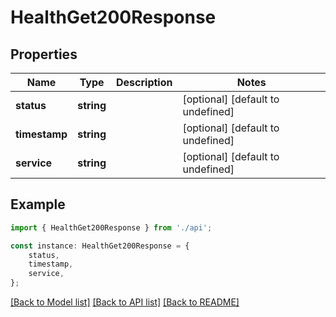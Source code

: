 # HealthGet200Response


## Properties

Name | Type | Description | Notes
------------ | ------------- | ------------- | -------------
**status** | **string** |  | [optional] [default to undefined]
**timestamp** | **string** |  | [optional] [default to undefined]
**service** | **string** |  | [optional] [default to undefined]

## Example

```typescript
import { HealthGet200Response } from './api';

const instance: HealthGet200Response = {
    status,
    timestamp,
    service,
};
```

[[Back to Model list]](../README.md#documentation-for-models) [[Back to API list]](../README.md#documentation-for-api-endpoints) [[Back to README]](../README.md)
